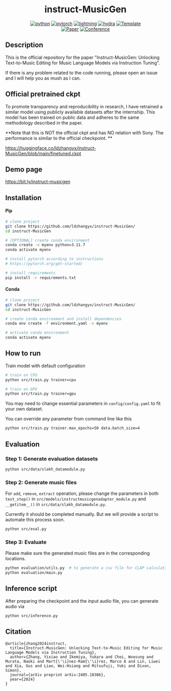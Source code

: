 
<div align="center">

# instruct-MusicGen

[![python](https://img.shields.io/badge/-Python_3.11.7-blue?logo=python&logoColor=white)](https://github.com/pre-commit/pre-commit)
[![pytorch](https://img.shields.io/badge/PyTorch_2.0+-ee4c2c?logo=pytorch&logoColor=white)](https://pytorch.org/get-started/locally/)
[![lightning](https://img.shields.io/badge/-Lightning_2.0+-792ee5?logo=pytorchlightning&logoColor=white)](https://pytorchlightning.ai/)
[![hydra](https://img.shields.io/badge/Config-Hydra_1.3-89b8cd)](https://hydra.cc/)
<a href="https://github.com/ashleve/lightning-hydra-template"><img alt="Template" src="https://img.shields.io/badge/-Lightning--Hydra--Template-017F2F?style=flat&logo=github&labelColor=gray"></a><br>
[![Paper](http://img.shields.io/badge/paper-arxiv.2405.18386-B31B1B.svg)](https://www.nature.com/articles/nature14539)
[![Conference](http://img.shields.io/badge/AnyConference-year-4b44ce.svg)](https://papers.nips.cc/paper/2020)

</div>

## Description

This is the official repository for the paper "Instruct-MusicGen: Unlocking Text-to-Music Editing for Music Language Models via Instruction Tuning".

If there is any problem related to the code running, please open an issue and I will help you as mush as I can.

## Official pretrained ckpt

To promote transparency and reproducibility in research, I have retrained a similar model using publicly available datasets after the internship. This model has been trained on public data and adheres to the same methodology described in the paper.

**Note that this is NOT the official ckpt and has NO relation with Sony. The performance is similar to the official checkpoint.
**

https://huggingface.co/ldzhangyx/instruct-MusicGen/blob/main/finetuned.ckpt



## Demo page

https://bit.ly/instruct-musicgen

## Installation

#### Pip

```bash
# clone project
git clone https://github.com/ldzhangyx/instruct-MusicGen/
cd instruct-MusicGen

# [OPTIONAL] create conda environment
conda create -n myenv python=3.11.7
conda activate myenv

# install pytorch according to instructions
# https://pytorch.org/get-started/

# install requirements
pip install -r requirements.txt
```

#### Conda

```bash
# clone project
git clone https://github.com/ldzhangyx/instruct-MusicGen/
cd instruct-MusicGen

# create conda environment and install dependencies
conda env create -f environment.yaml -n myenv

# activate conda environment
conda activate myenv
```

## How to run

Train model with default configuration

```bash
# train on CPU
python src/train.py trainer=cpu

# train on GPU
python src/train.py trainer=gpu
```

You may need to change essential parameters in `config/config.yaml` to fit your own dataset.


You can override any parameter from command line like this

```bash
python src/train.py trainer.max_epochs=50 data.batch_size=4
```

## Evaluation

### Step 1: Generate evaluation datasets

```bash
python src/data/slakh_datamodule.py
```

### Step 2: Generate music files

For `add`, `remove`, `extract` operation, please change the parameters in both `test_step()` in `src/models/instructmusicgenadapter_module.py` and `__getitem__()` in `src/data/slakh_datamodule.py`.

Currently it should be completed manually. But we will provide a script to automate this process soon.


```bash
python src/eval.py
```

### Step 3: Evaluate

Please make sure the generated music files are in the corresponding locations.

```bash
python evaluation/utils.py  # to generate a csv file for CLAP calculation
python evaluation/main.py
```

## Inference script

After preparing the checkpoint and the input audio file, you can generate audio via

```bash
python src/inference.py
```

## Citation

```
@article{zhang2024instruct,
  title={Instruct-MusicGen: Unlocking Text-to-Music Editing for Music Language Models via Instruction Tuning},
  author={Zhang, Yixiao and Ikemiya, Yukara and Choi, Woosung and Murata, Naoki and Mart{\'\i}nez-Ram{\'\i}rez, Marco A and Lin, Liwei and Xia, Gus and Liao, Wei-Hsiang and Mitsufuji, Yuki and Dixon, Simon},
  journal={arXiv preprint arXiv:2405.18386},
  year={2024}
}
```
